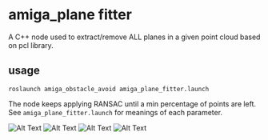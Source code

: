 # amiga_plane fitter

A C++ node used to extract/remove ALL planes in a given point cloud based on pcl library.

## usage

```
roslaunch amiga_obstacle_avoid amiga_plane_fitter.launch
```

The node keeps applying RANSAC until a min percentage of points are left. See `amiga_plane_fitter.launch` for meanings of each parameter.

![Alt Text](https://github.com/yw14218/amiga_extra/blob/main/amiga_obstacle_avoid/media/15.png)
![Alt Text](https://github.com/yw14218/amiga_extra/blob/main/amiga_obstacle_avoid/media/16.png)
![Alt Text](https://github.com/yw14218/amiga_extra/blob/main/amiga_obstacle_avoid/media/67.png)
![Alt Text](https://github.com/yw14218/amiga_extra/blob/main/amiga_obstacle_avoid/media/68.png)

